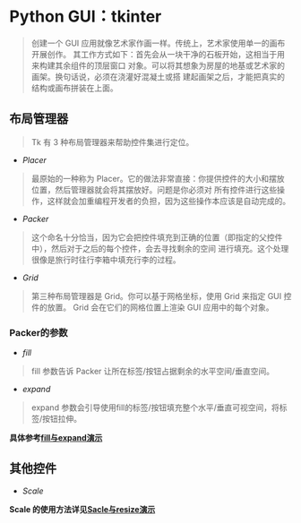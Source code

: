 # Python GUI：tkinter

> 创建一个 GUI 应用就像艺术家作画一样。传统上，艺术家使用单一的画布开展创作。 其工作方式如下：首先会从一块干净的石板开始，这相当于用来构建其余组件的顶层窗口 对象。可以将其想象为房屋的地基或艺术家的画架。换句话说，必须在浇灌好混凝土或搭 建起画架之后，才能把真实的结构或画布拼装在上面。 

## 布局管理器

> Tk 有 3 种布局管理器来帮助控件集进行定位。 

* *Placer*

> 最原始的一种称为 Placer。它的做法非常直接：你提供控件的大小和摆放位置，然后管理器就会将其摆放好。问题是你必须对 所有控件进行这些操作，这样就会加重编程开发者的负担，因为这些操作本应该是自动完成的。

* *Packer*

> 这个命名十分恰当，因为它会把控件填充到正确的位置（即指定的父控件中），然后对于之后的每个控件，会去寻找剩余的空间
进行填充。这个处理很像是旅行时往行李箱中填充行李的过程。 

* *Grid*

> 第三种布局管理器是 Grid。你可以基于网格坐标，使用 Grid 来指定 GUI 控件的放置。 Grid 会在它们的网格位置上渲染 GUI
 应用中的每个对象。

### Packer的参数

* *fill*

> fill 参数告诉 Packer 让所在标签/按钮占据剩余的水平空间/垂直空间。

* *expand*

> expand 参数会引导使用fill的标签/按钮填充整个水平/垂直可视空间，将标签/按钮拉伸。

**具体参考[**fill与expand演示**](https://github.com/Leesoar/Python_GUI_tkinter/blob/master/helloworld3.py)**

## 其他控件

* *Scale*

**Scale 的使用方法详见[**Sacle与resize演示**](https://github.com/Leesoar/Python_GUI_tkinter/blob/master/helloworld3.py)**
